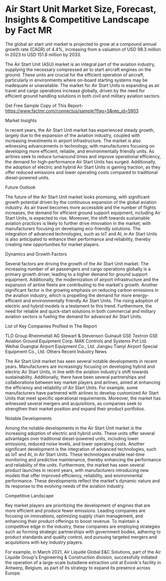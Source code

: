 # Air Start Unit Market Size, Forecast, Insights & Competitive Landscape by Fact MR
The global air start unit market is projected to grow at a compound annual growth rate (CAGR) of 4.4%, increasing from a valuation of USD 98.3 million in 2023 to USD 151.8 million by 2033.

The Air Start Unit (ASU) market is an integral part of the aviation industry, supplying the necessary compressed air to start aircraft engines on the ground. These units are crucial for the efficient operation of aircraft, particularly in environments where on-board starting systems may be inadequate or unavailable. The market for Air Start Units is expanding as air travel and cargo operations increase globally, driven by the need for efficient ground handling solutions in both civil and military aviation sectors.

Get Free Sample Copy of This Report-https://www.factmr.com/connectus/sample?flag=S&rep_id=5903

Market Insights

In recent years, the Air Start Unit market has experienced steady growth, largely due to the expansion of the aviation industry, coupled with increasing investments in airport infrastructure. The market is also witnessing advancements in technology, with manufacturers focusing on developing more efficient, reliable, and environmentally friendly units. As airlines seek to reduce turnaround times and improve operational efficiency, the demand for high-performance Air Start Units has surged. Additionally, the adoption of electric and hybrid Air Start Units is gaining traction, as they offer reduced emissions and lower operating costs compared to traditional diesel-powered units.

Future Outlook

The future of the Air Start Unit market looks promising, with significant growth potential driven by the continuous expansion of the global aviation industry. As air travel becomes more accessible and the number of flights increases, the demand for efficient ground support equipment, including Air Start Units, is expected to rise. Moreover, the shift towards sustainable aviation practices is likely to further drive innovation in the market, with manufacturers focusing on developing eco-friendly solutions. The integration of advanced technologies, such as IoT and AI, in Air Start Units is also anticipated to enhance their performance and reliability, thereby creating new opportunities for market players.

Dynamics and Growth Factors

Several factors are driving the growth of the Air Start Unit market. The increasing number of air passengers and cargo operations globally is a primary growth driver, leading to a higher demand for ground support equipment. Additionally, the modernization of airport infrastructure and the expansion of airline fleets are contributing to the market's growth. Another significant factor is the growing emphasis on reducing carbon emissions in the aviation industry, which is propelling the demand for more energy-efficient and environmentally friendly Air Start Units. The rising adoption of electric and hybrid models is a testament to this trend. Furthermore, the need for reliable and quick-start solutions in both commercial and military aviation sectors is fueling the demand for advanced Air Start Units.

List of Key Companies Profiled in The Report

TLD Group
Rheinmetall AG
Stewart & Stevenson
Guinault GSE
Textron GSE
Aviation Ground Equipment Corp.
MAK Controls and Systems Pvt Ltd.
Weihai Guangtai Airport Equipment Co., Ltd.
Jiangsu Tianyi Airport Special Equipment Co., Ltd.
Others
Recent Industry News

The Air Start Unit market has seen several notable developments in recent years. Manufacturers are increasingly focusing on developing hybrid and electric Air Start Units, in line with the aviation industry's shift towards sustainability. Additionally, there have been several partnerships and collaborations between key market players and airlines, aimed at enhancing the efficiency and reliability of Air Start Units. For example, some manufacturers have partnered with airlines to develop customized Air Start Units that meet specific operational requirements. Moreover, the market has witnessed several mergers and acquisitions, as companies seek to strengthen their market position and expand their product portfolios.

Notable Developments

Among the notable developments in the Air Start Unit market is the increasing adoption of electric and hybrid units. These units offer several advantages over traditional diesel-powered units, including lower emissions, reduced noise levels, and lower operating costs. Another significant development is the integration of advanced technologies, such as IoT and AI, in Air Start Units. These technologies enable real-time monitoring and predictive maintenance, thereby enhancing the performance and reliability of the units. Furthermore, the market has seen several product launches in recent years, with manufacturers introducing new models that offer improved efficiency, reliability, and environmental performance. These developments reflect the market's dynamic nature and its response to the evolving needs of the aviation industry.

Competitive Landscape

Key market players are prioritizing the development of engines that are more efficient and produce fewer emissions. Leading companies are focusing on innovations, optimizing supply chain management, and enhancing their product offerings to boost revenue. To maintain a competitive edge in the industry, these companies are employing strategies such as forming strategic partnerships with government bodies, adhering to product standards and quality control, and pursuing targeted mergers and acquisitions with key industry players.

For example, in March 2021, Air Liquide Global E&C Solutions, part of the Air Liquide Group's Engineering & Construction division, successfully initiated the operation of a large-scale butadiene extraction unit at Evonik's facility in Antwerp, Belgium, as part of its strategy to expand its presence across Europe.
